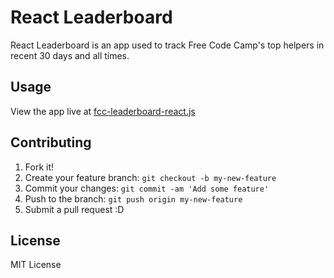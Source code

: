 # React Leaderboard

React Leaderboard is an app used to track Free Code Camp's top helpers in recent 30 days and all times.

## Usage

View the app live at [fcc-leaderboard-react.js](https://billdevcode.github.io/projects/react-leaderboard/index.html)

## Contributing

1. Fork it!
2. Create your feature branch: `git checkout -b my-new-feature`
3. Commit your changes: `git commit -am 'Add some feature'`
4. Push to the branch: `git push origin my-new-feature`
5. Submit a pull request :D

## License

MIT License
